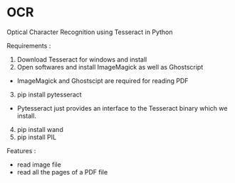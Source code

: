 # OCR
Optical Character Recognition using Tesseract in Python

Requirements : 
1. Download Tesseract for windows and install
2. Open softwares and install ImageMagick as well as Ghostscript
  - ImageMagick and Ghostscipt are required for reading PDF
3. pip install pytesseract 
  - Pytesseract just provides an interface to the Tesseract binary which we install.
4. pip install wand
5. pip install PIL

Features : 
- read image file
- read all the pages of a PDF file


